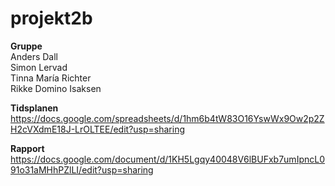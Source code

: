 # projekt2b

<b>Gruppe</b> <br>
Anders Dall<br>
Simon Lervad <br>
Tinna María Richter<br>
Rikke Domino Isaksen <br>


<b>Tidsplanen</b> <br>
https://docs.google.com/spreadsheets/d/1hm6b4tW83O16YswWx9Ow2p2ZH2cVXdmE18J-LrOLTEE/edit?usp=sharing

<b>Rapport</b> <br>
https://docs.google.com/document/d/1KH5Lgqy40048V6lBUFxb7umIpncL091o31aMHhPZlLI/edit?usp=sharing

